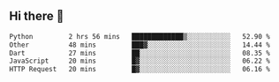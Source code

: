 ## Hi there 👋

<!--
**whirlun/whirlun** is a ✨ _special_ ✨ repository because its `README.md` (this file) appears on your GitHub profile.

Here are some ideas to get you started:

- 🔭 I’m currently working on ...
- 🌱 I’m currently learning ...
- 👯 I’m looking to collaborate on ...
- 🤔 I’m looking for help with ...
- 💬 Ask me about ...
- 📫 How to reach me: ...
- 😄 Pronouns: ...
- ⚡ Fun fact: ...
-->
<!--START_SECTION:waka-->

```txt
Python         2 hrs 56 mins   █████████████▒░░░░░░░░░░░   52.90 %
Other          48 mins         ███▓░░░░░░░░░░░░░░░░░░░░░   14.44 %
Dart           27 mins         ██░░░░░░░░░░░░░░░░░░░░░░░   08.35 %
JavaScript     20 mins         █▓░░░░░░░░░░░░░░░░░░░░░░░   06.22 %
HTTP Request   20 mins         █▓░░░░░░░░░░░░░░░░░░░░░░░   06.16 %
```

<!--END_SECTION:waka-->
